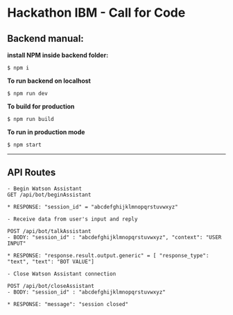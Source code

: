 # Hackathon IBM - Call for Code 

## Backend manual:
**install NPM inside backend folder:**

```
$ npm i 
```
**To run backend on localhost**
```
$ npm run dev
```
**To build for production**
```
$ npm run build
```
**To run in production mode**
```
$ npm start
```

<hr/>

## API Routes
```
- Begin Watson Assistant
GET /api/bot/beginAssistant 

* RESPONSE: "session_id" = "abcdefghijklmnopqrstuvwxyz"
```
```
- Receive data from user's input and reply 

POST /api/bot/talkAssistant
- BODY: "session_id" : "abcdefghijklmnopqrstuvwxyz", "context": "USER INPUT"

* RESPONSE: "response.result.output.generic" = [ "response_type": "text", "text": "BOT VALUE"]
```

```
- Close Watson Assistant connection

POST /api/bot/closeAssistant 
- BODY: "session_id" : "abcdefghijklmnopqrstuvwxyz"

* RESPONSE: "message": "session closed"
```